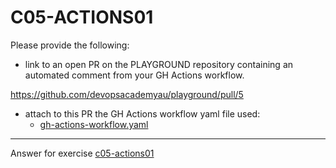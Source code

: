 # C05-ACTIONS01

Please provide the following:

- link to an open PR on the PLAYGROUND repository containing an automated comment from your GH Actions workflow.

https://github.com/devopsacademyau/playground/pull/5

- attach to this PR the GH Actions workflow yaml file used:
  - [gh-actions-workflow.yaml](gh-actions-workflow.yaml)


<!-- Don't change anything below this point-->
<!-- Before commiting, remove both commented lines--> 
***
Answer for exercise [c05-actions01](https://github.com/devopsacademyau/academy/blob/f118599695e0db44aee0616e9612bb850606fb39/classes/05class/exercises/c05-actions01/README.md)
